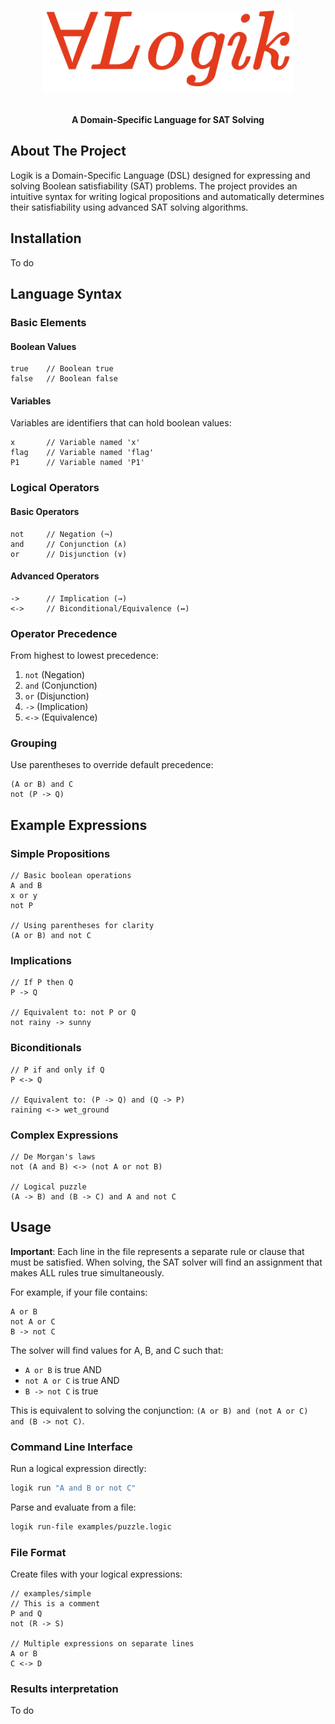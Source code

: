 <a id="readme-top"></a>
<div align="center">

</div>

<!-- PROJECT LOGO -->
<br />
<div align="center">
  <img src="logo.png" width="400">
  <p align="center">
    <br />
    <strong>A Domain-Specific Language for SAT Solving</strong>
  </p>
</div>

## About The Project

Logik is a Domain-Specific Language (DSL) designed for expressing and solving Boolean satisfiability (SAT) problems. The project provides an intuitive syntax for writing logical propositions and automatically determines their satisfiability using advanced SAT solving algorithms.

## Installation
To do

## Language Syntax

### Basic Elements

#### Boolean Values
```
true    // Boolean true
false   // Boolean false
```

#### Variables
Variables are identifiers that can hold boolean values:
```
x       // Variable named 'x'
flag    // Variable named 'flag'
P1      // Variable named 'P1'
```

### Logical Operators

#### Basic Operators
```
not     // Negation (¬)
and     // Conjunction (∧)
or      // Disjunction (∨)
```

#### Advanced Operators
```
->      // Implication (→)
<->     // Biconditional/Equivalence (↔)
```

### Operator Precedence
From highest to lowest precedence:
1. `not` (Negation)
2. `and` (Conjunction)
3. `or` (Disjunction)
4. `->` (Implication)
5. `<->` (Equivalence)

### Grouping
Use parentheses to override default precedence:
```
(A or B) and C
not (P -> Q)
```

## Example Expressions

### Simple Propositions
```
// Basic boolean operations
A and B
x or y
not P

// Using parentheses for clarity
(A or B) and not C
```

### Implications
```
// If P then Q
P -> Q

// Equivalent to: not P or Q
not rainy -> sunny
```

### Biconditionals
```
// P if and only if Q
P <-> Q

// Equivalent to: (P -> Q) and (Q -> P)
raining <-> wet_ground
```

### Complex Expressions
```
// De Morgan's laws
not (A and B) <-> (not A or not B)

// Logical puzzle
(A -> B) and (B -> C) and A and not C
```

## Usage


**Important**: Each line in the file represents a separate rule or clause that must be satisfied. When solving, the SAT solver will find an assignment that makes ALL rules true simultaneously.

For example, if your file contains:
```
A or B
not A or C
B -> not C
```

The solver will find values for A, B, and C such that:
- `A or B` is true AND
- `not A or C` is true AND  
- `B -> not C` is true

This is equivalent to solving the conjunction: `(A or B) and (not A or C) and (B -> not C)`.


### Command Line Interface

Run a logical expression directly:
```bash
logik run "A and B or not C"
```

Parse and evaluate from a file:
```bash
logik run-file examples/puzzle.logic
```

### File Format
Create files with your logical expressions:

```
// examples/simple
// This is a comment
P and Q
not (R -> S)

// Multiple expressions on separate lines
A or B
C <-> D
```

### Results interpretation
To do